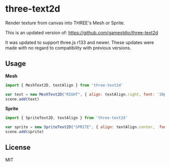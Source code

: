 

three-text2d
===

Render texture from canvas into THREE's Mesh or Sprite.

This is an updated version of:
https://github.com/gamestdio/three-text2d

It was updated to support three.js r133 and newer.
These updates were made with no regard to compatibility with previous versions.

Usage
---

**Mesh**

```javascript
import { MeshText2D, textAlign } from 'three-text2d'

var text = new MeshText2D("RIGHT", { align: textAlign.right, font: '30px Arial', fillStyle: '#000000', antialias: true })
scene.add(text)
```

**Sprite**

```javascript
import { SpriteText2D, textAlign } from 'three-text2d'

var sprite = new SpriteText2D("SPRITE", { align: textAlign.center,  font: '40px Arial', fillStyle: '#000000' , antialias: false })
scene.add(sprite)
```

License
---

MIT
